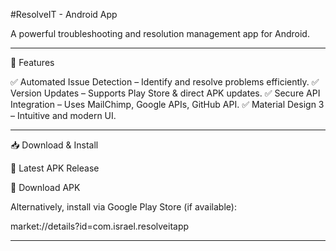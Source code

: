 #ResolveIT - Android App


A powerful troubleshooting and resolution management app for Android.


---

📌 Features

✅ Automated Issue Detection – Identify and resolve problems efficiently.
✅ Version Updates – Supports Play Store & direct APK updates.
✅ Secure API Integration – Uses MailChimp, Google APIs, GitHub API.
✅ Material Design 3 – Intuitive and modern UI.


---

📥 Download & Install

🚀 Latest APK Release

🔗 Download APK

Alternatively, install via Google Play Store (if available):

market://details?id=com.israel.resolveitapp


---